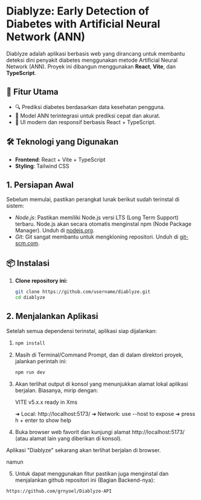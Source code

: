 # Diablyze: Early Detection of Diabetes with Artificial Neural Network (ANN)

Diablyze adalah aplikasi berbasis web yang dirancang untuk membantu deteksi dini penyakit diabetes menggunakan metode Artificial Neural Network (ANN). Proyek ini dibangun menggunakan **React**, **Vite**, dan **TypeScript**.

## 🚀 Fitur Utama

- 🔍 Prediksi diabetes berdasarkan data kesehatan pengguna.
- 🤖 Model ANN terintegrasi untuk prediksi cepat dan akurat.
- 🧩 UI modern dan responsif berbasis React + TypeScript.

## 🛠️ Teknologi yang Digunakan

- **Frontend**: React + Vite + TypeScript
- **Styling**: Tailwind CSS 

## 1. Persiapan Awal

Sebelum memulai, pastikan perangkat lunak berikut sudah terinstal di sistem:

* *Node.js*: Pastikan memiliki Node.js versi LTS (Long Term Support) terbaru. Node.js akan secara otomatis menginstal npm (Node Package Manager). Unduh di [nodejs.org](https://nodejs.org/).
* *Git*: Git sangat membantu untuk mengkloning repositori. Unduh di [git-scm.com](https://git-scm.com/).


## 📦 Instalasi

1. **Clone repository ini:**

   ```bash
   git clone https://github.com/username/diablyze.git
   cd diablyze

## 2. Menjalankan Aplikasi

Setelah semua dependensi terinstal, aplikasi siap dijalankan:
1. ```bash
   npm install

2.  Masih di Terminal/Command Prompt, dan di dalam direktori proyek, jalankan perintah ini:
    ```bash
    npm run dev

3.  Akan terlihat output di konsol yang menunjukkan alamat lokal aplikasi berjalan. Biasanya, mirip dengan:
    
    VITE v5.x.x ready in Xms

      ➜ Local:   http://localhost:5173/
      ➜ Network: use --host to expose
      ➜ press h + enter to show help
    
4.  Buka browser web favorit dan kunjungi alamat http://localhost:5173/ (atau alamat lain yang diberikan di konsol).

Aplikasi "Diablyze" sekarang akan terlihat berjalan di browser.

namun

5. Untuk dapat menggunakan fitur pastikan juga menginstal dan menjalankan github repositori ini (Bagian Backend-nya):
```bash
https://github.com/grnyoel/Diablyze-API

